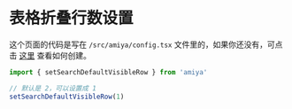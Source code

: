 # 表格折叠行数设置

这个页面的代码是写在 `/src/amiya/config.tsx` 文件里的，如果你还没有，可点击 [这里](../) 查看如何创建。

```js
import { setSearchDefaultVisibleRow } from 'amiya'

// 默认是 2，可以设置成 1
setSearchDefaultVisibleRow(1)
```

